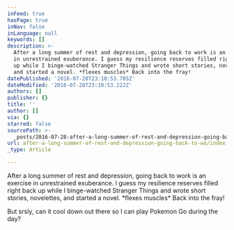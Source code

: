 ```yaml
---
inFeed: true
hasPage: true
inNav: false
inLanguage: null
keywords: []
description: >-
  After a long summer of rest and depression, going back to work is an exercise
  in unrestrained exuberance. I guess my resilience reserves filled right back
  up while I binge-watched Stranger Things and wrote short stories, novelettes,
  and started a novel. *flexes muscles* Back into the fray!  
datePublished: '2016-07-28T23:10:53.785Z'
dateModified: '2016-07-28T23:10:53.222Z'
authors: []
publisher: {}
title: ''
author: []
via: {}
starred: false
sourcePath: >-
  _posts/2016-07-28-after-a-long-summer-of-rest-and-depression-going-back-to-wo.md
url: after-a-long-summer-of-rest-and-depression-going-back-to-wo/index.html
_type: Article

---
```

After a long summer of rest and depression, going back to work is an exercise in unrestrained exuberance. I guess my resilience reserves filled right back up while I binge-watched Stranger Things and wrote short stories, novelettes, and started a novel. \*flexes muscles\* Back into the fray! 

But srsly, can it cool down out there so I can play Pokemon Go during the day?
